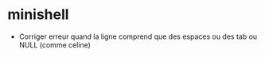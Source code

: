 # minishell

- Corriger erreur quand la ligne comprend que des espaces ou des tab ou NULL (comme celine)